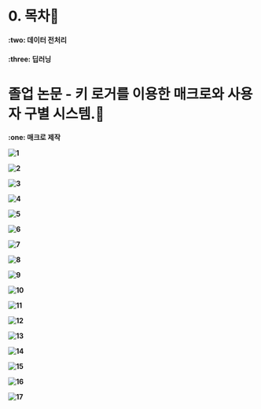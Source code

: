 # 0. 목차:link:   

<H4>:two: 데이터 전처리 
 <br>
<H4>:three: 딥러닝
 <br>

# 졸업 논문 - 키 로거를 이용한 매크로와 사용자 구별 시스템.:link:
<H4>:one: 매크로 제작
 <br>

![1](https://github.com/ilovegalio/macrodetection/assets/77008882/31ebf585-5b94-41d6-92ba-4a53a844717f)

![2](https://github.com/ilovegalio/macrodetection/assets/77008882/48a3bef5-882b-481b-b95b-d5c47a80af64)

![3](https://github.com/ilovegalio/macrodetection/assets/77008882/a1356408-56f5-4a69-9087-f9b749f698d2)

![4](https://github.com/ilovegalio/macrodetection/assets/77008882/06af52b8-d62e-4f49-b367-2d88bac960fc)

![5](https://github.com/ilovegalio/macrodetection/assets/77008882/03030a54-baf0-4b8f-bfa9-fc9f3b8bf716)

![6](https://github.com/ilovegalio/macrodetection/assets/77008882/704019d6-c465-48c1-bb6d-f24cc1629405)

![7](https://github.com/ilovegalio/macrodetection/assets/77008882/8a89ad84-9623-4d02-91bc-74cb15548a7e)

![8](https://github.com/ilovegalio/macrodetection/assets/77008882/396b7ff1-588c-488f-9316-4de37727516d)

![9](https://github.com/ilovegalio/macrodetection/assets/77008882/692bf899-f5c1-4cdd-9649-77f6d2320fb8)

![10](https://github.com/ilovegalio/macrodetection/assets/77008882/cf0c251c-fa20-4f5c-924d-68bc0ae1df43)

![11](https://github.com/ilovegalio/macrodetection/assets/77008882/755a2ec1-ff44-4a30-a789-8ac25519cbb5)

![12](https://github.com/ilovegalio/macrodetection/assets/77008882/48881bcc-18cd-410b-9799-e9f4cc5935f5)

![13](https://github.com/ilovegalio/macrodetection/assets/77008882/922b039e-9bf0-4efb-973c-113ab625d120)

![14](https://github.com/ilovegalio/macrodetection/assets/77008882/1562e76c-92ea-4eb6-b220-76f5e5112400)

![15](https://github.com/ilovegalio/macrodetection/assets/77008882/62998b55-28ed-4e25-aa43-b86deec9f082)

![16](https://github.com/ilovegalio/macrodetection/assets/77008882/3342ad10-7018-4dc8-aa82-3f10d987967f)

![17](https://github.com/ilovegalio/macrodetection/assets/77008882/fc606167-fea7-4758-922a-92e4101e96f6)
